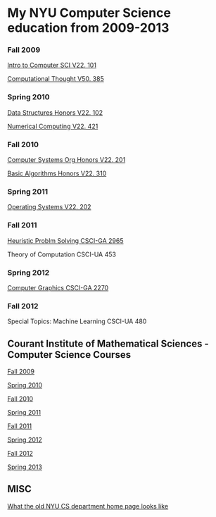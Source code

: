 # My NYU Computer Science education from 2009-2013

### Fall 2009

[Intro to Computer SCI V22. 101](https://web.archive.org/web/20170427162809/https://cs.nyu.edu/courses/fall07/V22.0101-003/index.html)

[Computational Thought V50. 385](https://web.archive.org/web/20110510155937/https://cs.nyu.edu/cs/faculty/shasha/papers/compthought.html)

### Spring 2010

[Data Structures Honors V22. 102](https://web.archive.org/web/20201118231530/https://cs.nyu.edu/courses/fall07/V22.0102-002/index.html)

[Numerical Computing V22. 421](https://web.archive.org/web/20151231111010/http://www.cs.nyu.edu/courses/spring10/V22.0421-001/index.html)

### Fall 2010

[Computer Systems Org Honors V22. 201](https://web.archive.org/web/20200928034122/https://cs.nyu.edu/courses/fall10/V22.0201-002/index.html)

[Basic Algorithms Honors V22. 310](https://web.archive.org/web/20201124034749/https://cs.nyu.edu/courses/fall10/V22.0310-001/)

### Spring 2011

[Operating Systems V22. 202](https://web.archive.org/web/20170912023222/http://www.cs.nyu.edu/courses/spring10/V22.0202-002/index.html)

### Fall 2011

[Heuristic Problm Solving CSCI-GA 2965](https://web.archive.org/web/20171022091616/http://cs.nyu.edu/courses/fall11/CSCI-GA.2965-001/)

Theory of Computation CSCI-UA 453

### Spring 2012

[Computer Graphics CSCI-GA 2270](https://web.archive.org/web/20201003121542/https://mrl.nyu.edu/~perlin/courses/spring2012/)

### Fall 2012

Special Topics: Machine Learning CSCI-UA 480

## Courant Institute of Mathematical Sciences - Computer Science Courses

[Fall 2009](https://web.archive.org/web/20201122005046/https://cs.nyu.edu/home/courses/archive/fall09.html)

[Spring 2010](https://web.archive.org/web/20201122004837/https://cs.nyu.edu/home/courses/archive/spring10.html)

[Fall 2010](https://web.archive.org/web/20171025043809/https://cs.nyu.edu/dynamic/courses/schedule/grid/?semester=fall_2010)

[Spring 2011](https://web.archive.org/web/20201125141103/https://cs.nyu.edu/dynamic/courses/schedule/grid/?semester=spring_2011)

[Fall 2011](https://web.archive.org/web/20171025034042/http://cs.nyu.edu/dynamic/courses/schedule/grid/?semester=fall_2011)

[Spring 2012](https://web.archive.org/web/20171025041644/http://cs.nyu.edu/dynamic/courses/schedule/grid/?semester=spring_2012)

[Fall 2012](https://web.archive.org/web/20171025043814/http://cs.nyu.edu/dynamic/courses/schedule/grid/?semester=fall_2012)

[Spring 2013](https://web.archive.org/web/20171025034047/http://cs.nyu.edu/dynamic/courses/schedule/grid/?semester=spring_2013)

## MISC

[What the old NYU CS department home page looks like](https://conifer.rhizome.org/ffmaer/new-york-university-computer-science/20201125143050/https://cs.nyu.edu/web/Academic/Undergrad/course_archive.html)
